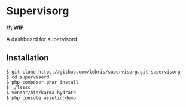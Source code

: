 # Supervisorg

**/!\ WIP**

A dashboard for supervisord.

## Installation

```shell
$ git clone https://github.com/lebris/supervisorg.git supervisorg
$ cd supervisord
$ php composer.phar install
$ ./lessc
$ vendor/bin/karma hydrate
$ php console assetic:dump
```
